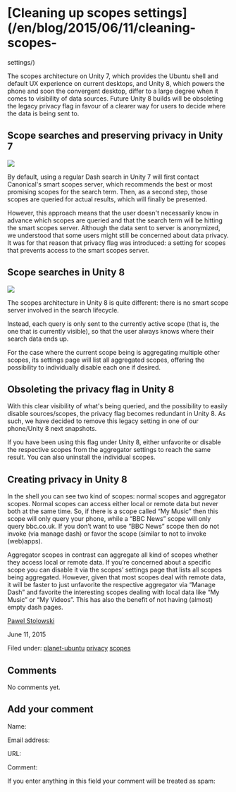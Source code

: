 





#  [Cleaning up scopes settings](/en/blog/2015/06/11/cleaning-scopes-
settings/)

The scopes architecture on Unity 7, which provides the Ubuntu shell and
default UX experience on current desktops, and Unity 8, which powers the phone
and soon the convergent desktop, differ to a large degree when it comes to
visibility of data sources. Future Unity 8 builds will be obsoleting the
legacy privacy flag in favour of a clearer way for users to decide where the
data is being sent to.

## Scope searches and preserving privacy in Unity 7

![](http://i.imgur.com/guhGSGq.png)

By default, using a regular Dash search in Unity 7 will first contact
Canonical's smart scopes server, which recommends the best or most promising
scopes for the search term. Then, as a second step, those scopes are queried
for actual results, which will finally be presented.

However, this approach means that the user doesn't necessarily know in advance
which scopes are queried and that the search term will be hitting the smart
scopes server. Although the data sent to server is anonymized, we understood
that some users might still be concerned about data privacy. It was for that
reason that privacy flag was introduced: a setting for scopes that prevents
access to the smart scopes server.

## Scope searches in Unity 8

![](http://i.imgur.com/VJQJZFF.png)

The scopes architecture in Unity 8 is quite different: there is no smart scope
server involved in the search lifecycle.

Instead, each query is only sent to the currently active scope (that is, the
one that is currently visible), so that the user always knows where their
search data ends up.

For the case where the current scope being is aggregating multiple other
scopes, its settings page will list all aggregated scopes, offering the
possibility to individually disable each one if desired.

## Obsoleting the privacy flag in Unity 8

With this clear visibility of what's being queried, and the possibility to
easily disable sources/scopes, the privacy flag becomes redundant in Unity 8.
As such, we have decided to remove this legacy setting in one of our
phone/Unity 8 next snapshots.

If you have been using this flag under Unity 8, either unfavorite or disable
the respective scopes from the aggregator settings to reach the same result.
You can also uninstall the individual scopes.

## Creating privacy in Unity 8

In the shell you can see two kind of scopes: normal scopes and aggregator
scopes. Normal scopes can access either local or remote data but never both at
the same time. So, if there is a scope called “My Music” then this scope will
only query your phone, while a “BBC News” scope will only query bbc.co.uk. If
you don’t want to use “BBC News” scope then do not invoke (via manage dash) or
favor the scope (similar to not to invoke (web)apps).

Aggregator scopes in contrast can aggregate all kind of scopes whether they
access local or remote data. If you’re concerned about a specific scope you
can disable it via the scopes’ settings page that lists all scopes being
aggregated. However, given that most scopes deal with remote data, it will be
faster to just unfavorite the respective aggregator via “Manage Dash” and
favorite the interesting scopes dealing with local data like “My Music” or “My
Videos”. This has also the benefit of not having (almost) empty dash pages.

[Pawel Stolowski](/en/blog/authors/stolowski/)

June 11, 2015

Filed under: [planet-ubuntu](/en/blog/tags/planet-ubuntu/)
[privacy](/en/blog/tags/privacy/) [scopes](/en/blog/tags/scopes/)





## Comments

No comments yet.

## Add your comment

Name:

Email address:

URL:

Comment:

If you enter anything in this field your comment will be treated as spam:





